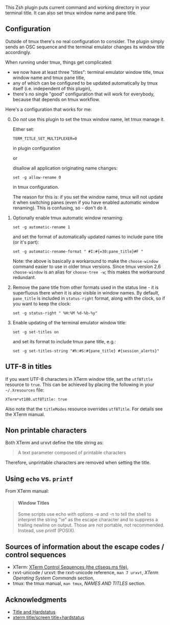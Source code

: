 This Zsh plugin puts current command and working directory in your terminal
title. It can also set tmux window name and pane title.

## Configuration

Outside of tmux there's no real configuration to consider. The plugin simply
sends an OSC sequence and the terminal emulator changes its window title
accordingly.

When running under tmux, things get complicated:

- we now have at least three "titles": terminal emulator window title, tmux
window name and tmux pane title,
- any of which can be configured to be updated automatically by tmux itself
(i.e. independent of this plugin),
- there's no single "good" configuration that will work for everybody, because
that depends on tmux workflow.

Here's a configuration that works for me:

0.	Do _not_ use this plugin to set the tmux window name, let tmux
	manage it.

	Either set:

		TERM_TITLE_SET_MULTIPLEXER=0

	in plugin configuration

	or

	disallow all application originating name changes:

		set -g allow-rename 0

	in tmux configuration.

	The reason for this is: if you set the window name, tmux will not
	update it when switching panes (even if you have enabled automatic
	window renaming). This is confusing, so - don't do it.

0.	Optionally enable tmux automatic window renaming:

		set -g automatic-rename 1

	and set the format of automatically updated names to include pane
	title (or it's part):

		set -g automatic-rename-format " #I:#{=30:pane_title}#F "

	Note: the above is basically a workaround to make the `choose-window`
	command easier to use in older tmux versions. Since tmux version 2.6
	`choose-window` is an alias for `choose-tree -w`; this makes the
	workaround redundant.

0.	Remove the pane title from other formats used in the status line - it
	is superfluous there when it is also visible in window names. By
	default, `pane_title` is included in `status-right` format, along with
	the clock, so if you want to keep the clock:

		set -g status-right " %H:%M %d-%b-%y"

0.	Enable updating of the terminal emulator window title:

		set -g set-titles on

	and set its format to include tmux pane title, e.g.:

		set -g set-titles-string "#h:#S:#{pane_title} #{session_alerts}"

## UTF-8 in titles

If you want UTF-8 characters in XTerm window title, set the `utf8Title`
resource to `true`. This can be achieved by placing the following in your
`~/.Xresources` file:

```
XTerm*vt100.utf8Title: true
```

Also note that the `titleModes` resource overrides `utf8Title`.
For details see the XTerm manual.

## Non printable characters

Both XTerm and urxvt define the title string as:

> A text parameter composed of printable characters

Therefore, unprintable characters are removed when setting the title.

## Using `echo` vs. `printf`

From XTerm manual:
> #### Window Titles
> Some scripts use echo with options -e and -n to tell the shell to interpret
> the string "\e" as the escape character and to suppress a trailing newline
> on output. Those are not portable, not recommended. Instead, use printf
> (POSIX).

## Sources of information about the escape codes / control sequences

- XTerm: [XTerm Control Sequences (the ctlseqs.ms file)](http://invisible-island.net/xterm/ctlseqs/ctlseqs.html),
- rxvt-unicode / urxvt: the rxvt-unicode reference, `man 7 urxvt`,
_XTerm Operating System Commands_ section,
- tmux: the tmux manual, `man tmux`, _NAMES AND TITLES_ section.

## Acknowledgments

- [Title and Hardstatus](http://zshwiki.org/home/examples/hardstatus)
- [xterm title/screen title+hardstatus](http://www.zsh.org/mla/workers/2000/msg03988.html)
